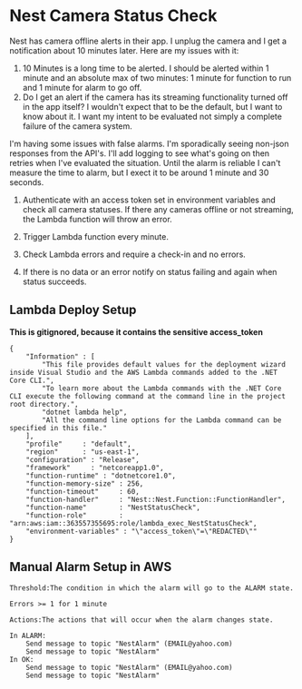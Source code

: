 # Nest Camera Status Check

Nest has camera offline alerts in their app. I unplug the camera and I get a notification about 10 minutes later. Here are my issues with it:

1. 10 Minutes is a long time to be alerted. I should be alerted within 1 minute and an absolute max of two minutes: 1 minute for function to run and 1 minute for alarm to go off.
2. Do I get an alert if the camera has its streaming functionality turned off in the app itself? I wouldn't expect that to be the default, but I want to know about it. I want my intent to be evaluated not simply a complete failure of the camera system.

I'm having some issues with false alarms. I'm sporadically seeing non-json responses from the API's. I'll add logging to see what's going on then retries when I've evaluated the situation. Until the alarm is reliable I can't measure the time to alarm, but I exect it to be around 1 minute and 30 seconds.

1. Authenticate with an access token set in environment variables and check all camera statuses. If there any cameras offline or not streaming, the Lambda function will throw an error.

2. Trigger Lambda function every minute.

3. Check Lambda errors and require a check-in and no errors.

4. If there is no data or an error notify on status failing and again when status succeeds.

## Lambda Deploy Setup

**This is gitignored, because it contains the sensitive access_token**

    {
        "Information" : [
            "This file provides default values for the deployment wizard inside Visual Studio and the AWS Lambda commands added to the .NET Core CLI.",
            "To learn more about the Lambda commands with the .NET Core CLI execute the following command at the command line in the project root directory.",
            "dotnet lambda help",
            "All the command line options for the Lambda command can be specified in this file."
        ],
        "profile"     : "default",
        "region"      : "us-east-1",
        "configuration" : "Release",
        "framework"     : "netcoreapp1.0",
        "function-runtime" : "dotnetcore1.0",
        "function-memory-size" : 256,
        "function-timeout"     : 60,
        "function-handler"     : "Nest::Nest.Function::FunctionHandler",
        "function-name"        : "NestStatusCheck",
        "function-role"        : "arn:aws:iam::363557355695:role/lambda_exec_NestStatusCheck",
        "environment-variables" : "\"access_token\"=\"REDACTED\""
    }

## Manual Alarm Setup in AWS

    Threshold:The condition in which the alarm will go to the ALARM state.

    Errors >= 1 for 1 minute

    Actions:The actions that will occur when the alarm changes state.

    In ALARM:
        Send message to topic "NestAlarm" (EMAIL@yahoo.com)
        Send message to topic "NestAlarm"
    In OK:
        Send message to topic "NestAlarm" (EMAIL@yahoo.com)
        Send message to topic "NestAlarm"

